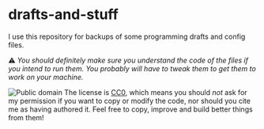 # drafts-and-stuff
I use this repository for backups of some programming drafts and config files.

:warning: _You should definitely make sure you understand the code of the files if you intend to run them.
You probably will have to tweak them to get them to work on your machine._

![Public domain](http://i.creativecommons.org/p/zero/1.0/88x31.png)
The license is [CC0](http://creativecommons.org/publicdomain/zero/1.0/), which means you should _not_ ask for my permission if you want to copy or modify the code, nor should you cite me as having authored it. Feel free to copy, improve and build better things from them!
